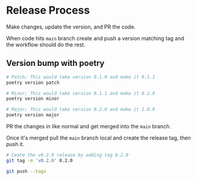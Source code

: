 # Release Process

Make changes, update the version, and PR the code.

When code hits `main` branch create and push a version matching tag and the workflow should do the rest.

## Version bump with poetry

```bash
# Patch; This would take version 0.1.0 and make it 0.1.1
poetry version patch

# Minor; This would take version 0.1.1 and make it 0.2.0
poetry version minor

# Major; This would take version 0.2.0 and make it 1.0.0
poetry version major
```

PR the changes in like normal and get merged into the `main` branch.

Once it's merged pull the `main` branch local and create the release tag, then push it.

```bash
# Ceate the v0.2.0 release by adding tag 0.2.0
git tag -m 'v0.2.0' 0.2.0

git push --tags
```
